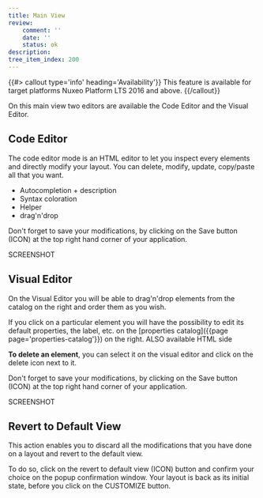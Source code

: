 ```yaml
---
title: Main View
review:
    comment: ''
    date: ''
    status: ok
description:
tree_item_index: 200
---
```


{{#> callout type='info' heading='Availability'}}
This feature is available for target platforms Nuxeo Platform LTS 2016 and above.
{{/callout}}

On this main view two editors are available the Code Editor and the Visual Editor.


## Code Editor

The code editor mode is an HTML editor to let you inspect every elements and directly modify your layout. You can delete, modify, update, copy/paste all that you want.

- Autocompletion + description
- Syntax coloration
- Helper
- drag'n'drop

Don't forget to save your modifications, by clicking on the Save button (ICON) at the top right hand corner of your application.

SCREENSHOT

## Visual Editor

On the Visual Editor you will be able to drag'n'drop elements from the catalog on the right and order them as you wish.

If you click on a particular element you will have the possibility to edit its default properties, the label, etc. on the [properties catalog]({{page page='properties-catalog'}}) on the right. ALSO available HTML side

**To delete an element**, you can select it on the visual editor and click on the delete icon next to it.

Don't forget to save your modifications, by clicking on the Save button (ICON) at the top right hand corner of your application.

SCREENSHOT

## Revert to Default View

This action enables you to discard all the modifications that you have done on a layout and revert to the default view.

To do so, click on the revert to default view (ICON) button and confirm your choice on the popup confirmation window. Your layout is back as its initial state, before you click on the CUSTOMIZE button.
